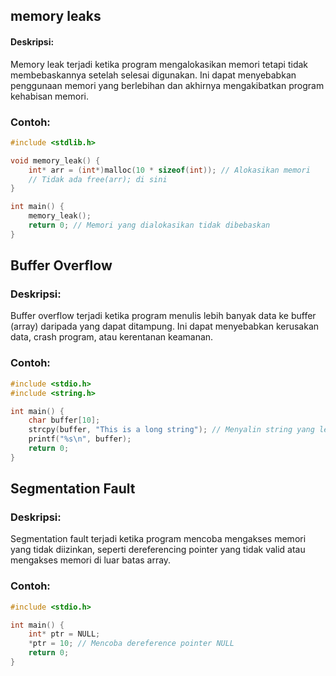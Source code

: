 ## memory leaks
#### Deskripsi:
Memory leak terjadi ketika program mengalokasikan memori tetapi tidak membebaskannya setelah selesai digunakan. Ini dapat menyebabkan penggunaan memori yang berlebihan dan akhirnya mengakibatkan program kehabisan memori.
### Contoh:
```c
#include <stdlib.h>

void memory_leak() {
    int* arr = (int*)malloc(10 * sizeof(int)); // Alokasikan memori
    // Tidak ada free(arr); di sini
}

int main() {
    memory_leak();
    return 0; // Memori yang dialokasikan tidak dibebaskan
}

```
## Buffer Overflow
### Deskripsi:
Buffer overflow terjadi ketika program menulis lebih banyak data ke buffer (array) daripada yang dapat ditampung. Ini dapat menyebabkan kerusakan data, crash program, atau kerentanan keamanan.
### Contoh:
```c
#include <stdio.h>
#include <string.h>

int main() {
    char buffer[10];
    strcpy(buffer, "This is a long string"); // Menyalin string yang lebih panjang dari buffer
    printf("%s\n", buffer);
    return 0;
}

```


## Segmentation Fault
### Deskripsi:
Segmentation fault terjadi ketika program mencoba mengakses memori yang tidak diizinkan, seperti dereferencing pointer yang tidak valid atau mengakses memori di luar batas array.
### Contoh:
```c
#include <stdio.h>

int main() {
    int* ptr = NULL;
    *ptr = 10; // Mencoba dereference pointer NULL
    return 0;
}

```
